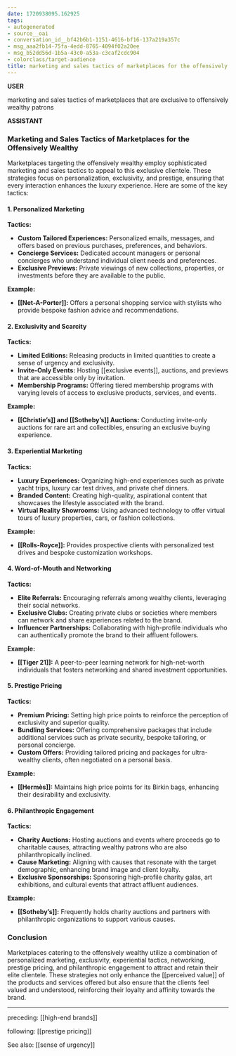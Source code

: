 ```yaml
---
date: 1720938095.162925
tags:
- autogenerated
- source__oai
- conversation_id__bf42b6b1-1151-4616-bf16-137a219a357c
- msg_aaa2fb14-75fa-4edd-8765-4094f02a20ee
- msg_b52dd56d-1b5a-43c0-a53a-c3caf2cdc904
- colorclass/target-audience
title: marketing and sales tactics of marketplaces for the offensively wealthy
---
```


**USER**

marketing and sales tactics of marketplaces that are exclusive to offensively wealthy patrons


**ASSISTANT**

### Marketing and Sales Tactics of Marketplaces for the Offensively Wealthy

Marketplaces targeting the offensively wealthy employ sophisticated marketing and sales tactics to appeal to this exclusive clientele. These strategies focus on personalization, exclusivity, and prestige, ensuring that every interaction enhances the luxury experience. Here are some of the key tactics:

#### 1. **Personalized Marketing**

**Tactics:**
- **Custom Tailored Experiences:** Personalized emails, messages, and offers based on previous purchases, preferences, and behaviors.
- **Concierge Services:** Dedicated account managers or personal concierges who understand individual client needs and preferences.
- **Exclusive Previews:** Private viewings of new collections, properties, or investments before they are available to the public.

**Example:**
- **[[Net-A-Porter]]:** Offers a personal shopping service with stylists who provide bespoke fashion advice and recommendations.

#### 2. **Exclusivity and Scarcity**

**Tactics:**
- **Limited Editions:** Releasing products in limited quantities to create a sense of urgency and exclusivity.
- **Invite-Only Events:** Hosting [[exclusive events]], auctions, and previews that are accessible only by invitation.
- **Membership Programs:** Offering tiered membership programs with varying levels of access to exclusive products, services, and events.

**Example:**
- **[[Christie’s]] and [[Sotheby’s]] Auctions:** Conducting invite-only auctions for rare art and collectibles, ensuring an exclusive buying experience.

#### 3. **Experiential Marketing**

**Tactics:**
- **Luxury Experiences:** Organizing high-end experiences such as private yacht trips, luxury car test drives, and private chef dinners.
- **Branded Content:** Creating high-quality, aspirational content that showcases the lifestyle associated with the brand.
- **Virtual Reality Showrooms:** Using advanced technology to offer virtual tours of luxury properties, cars, or fashion collections.

**Example:**
- **[[Rolls-Royce]]:** Provides prospective clients with personalized test drives and bespoke customization workshops.

#### 4. **Word-of-Mouth and Networking**

**Tactics:**
- **Elite Referrals:** Encouraging referrals among wealthy clients, leveraging their social networks.
- **Exclusive Clubs:** Creating private clubs or societies where members can network and share experiences related to the brand.
- **Influencer Partnerships:** Collaborating with high-profile individuals who can authentically promote the brand to their affluent followers.

**Example:**
- **[[Tiger 21]]:** A peer-to-peer learning network for high-net-worth individuals that fosters networking and shared investment opportunities.

#### 5. **Prestige Pricing**

**Tactics:**
- **Premium Pricing:** Setting high price points to reinforce the perception of exclusivity and superior quality.
- **Bundling Services:** Offering comprehensive packages that include additional services such as private security, bespoke tailoring, or personal concierge.
- **Custom Offers:** Providing tailored pricing and packages for ultra-wealthy clients, often negotiated on a personal basis.

**Example:**
- **[[Hermès]]:** Maintains high price points for its Birkin bags, enhancing their desirability and exclusivity.

#### 6. **Philanthropic Engagement**

**Tactics:**
- **Charity Auctions:** Hosting auctions and events where proceeds go to charitable causes, attracting wealthy patrons who are also philanthropically inclined.
- **Cause Marketing:** Aligning with causes that resonate with the target demographic, enhancing brand image and client loyalty.
- **Exclusive Sponsorships:** Sponsoring high-profile charity galas, art exhibitions, and cultural events that attract affluent audiences.

**Example:**
- **[[Sotheby’s]]:** Frequently holds charity auctions and partners with philanthropic organizations to support various causes.

### Conclusion

Marketplaces catering to the offensively wealthy utilize a combination of personalized marketing, exclusivity, experiential tactics, networking, prestige pricing, and philanthropic engagement to attract and retain their elite clientele. These strategies not only enhance the [[perceived value]] of the products and services offered but also ensure that the clients feel valued and understood, reinforcing their loyalty and affinity towards the brand.


---

preceding: [[high-end brands]]  


following: [[prestige pricing]]

See also: [[sense of urgency]]